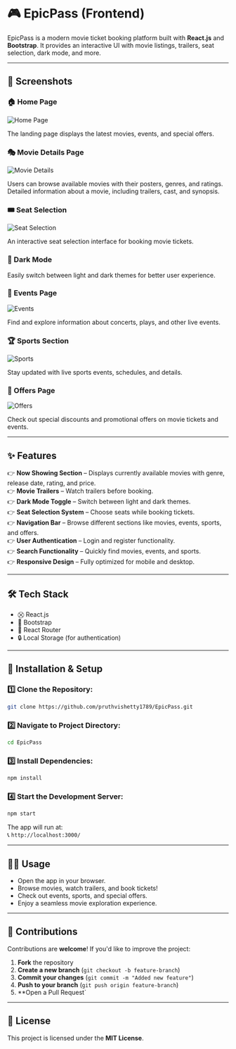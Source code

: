 # 🎮 EpicPass (Frontend)

EpicPass is a modern movie ticket booking platform built with **React.js** and **Bootstrap**. It provides an interactive UI with movie listings, trailers, seat selection, dark mode, and more.

---

## 📸 Screenshots

### 🏠 Home Page

 ![Home Page](./Screenshot/home.jpg)

The landing page displays the latest movies, events, and special offers.


### 🎭 Movie Details Page

 ![Movie Details](./Screenshot/trailer.jpg)

Users can browse available movies with their posters, genres, and ratings.
Detailed information about a movie, including trailers, cast, and synopsis.

### 🎟️ Seat Selection

 ![Seat Selection](./Screenshot/seats.jpg)

An interactive seat selection interface for booking movie tickets.

### 🌙 Dark Mode

Easily switch between light and dark themes for better user experience.

### 🍿️ Events Page

 ![Events](./Screenshot/event.jpg)

Find and explore information about concerts, plays, and other live events.

### 🏆 Sports Section

 ![Sports](./Screenshot/sports.jpg)

Stay updated with live sports events, schedules, and details.

### 🎁 Offers Page

 ![Offers](./Screenshot/offer.jpg)

Check out special discounts and promotional offers on movie tickets and events.

---

## ✨ Features

👉 **Now Showing Section** – Displays currently available movies with genre, release date, rating, and price.\
👉 **Movie Trailers** – Watch trailers before booking.\
👉 **Dark Mode Toggle** – Switch between light and dark themes.\
👉 **Seat Selection System** – Choose seats while booking tickets.\
👉 **Navigation Bar** – Browse different sections like movies, events, sports, and offers.\
👉 **User Authentication** – Login and register functionality.\
👉 **Search Functionality** – Quickly find movies, events, and sports.\
👉 **Responsive Design** – Fully optimized for mobile and desktop.

---

## 🛠 Tech Stack

- ⛒️ React.js
- 🎨 Bootstrap
- 🛯 React Router
- 🔒 Local Storage (for authentication)

---

## 🚀 Installation & Setup

### 1️⃣ Clone the Repository:

```bash
git clone https://github.com/pruthvishetty1789/EpicPass.git
```

### 2️⃣ Navigate to Project Directory:

```bash
cd EpicPass
```

### 3️⃣ Install Dependencies:

```bash
npm install
```

### 4️⃣ Start the Development Server:

```bash
npm start
```

The app will run at:\
📞 `http://localhost:3000/`

---

## 👨‍💻 Usage

- Open the app in your browser.
- Browse movies, watch trailers, and book tickets!
- Check out events, sports, and special offers.
- Enjoy a seamless movie exploration experience.

---

## 🤝 Contributions

Contributions are **welcome**! If you'd like to improve the project:

1. **Fork** the repository
2. **Create a new branch** (`git checkout -b feature-branch`)
3. **Commit your changes** (`git commit -m "Added new feature"`)
4. **Push to your branch** (`git push origin feature-branch`)
5. **Open a Pull Request`

---

## 🐏 License

This project is licensed under the **MIT License**.




